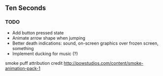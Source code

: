 ## Ten Seconds

### TODO

* Add button pressed state
* Animate arrow shape when jumping
* Better death indications: sound, on-screen graphics over frozen screen, something
* Implement ducking for music (?)

smoke puff attribution credit
http://powstudios.com/content/smoke-animation-pack-1